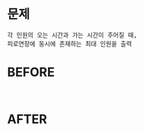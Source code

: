 # 문제

<pre>
각 인원의 오는 시간과 가는 시간이 주어질 때,
피로연장에 동시에 존재하는 최대 인원을 출력
</pre>

# BEFORE

<pre>

</pre>

# AFTER

<pre>

</pre>
